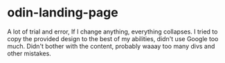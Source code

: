 # odin-landing-page
A lot of trial and error, If I change anything, everything collapses.
I tried to copy the provided design to the best of my abilities, didn't use Google too much.
Didn't bother with the content, probably waaay too many divs and other mistakes.
